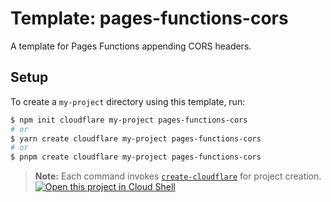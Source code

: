 # Template: pages-functions-cors

A template for Pages Functions appending CORS headers.

## Setup

To create a `my-project` directory using this template, run:

```sh
$ npm init cloudflare my-project pages-functions-cors
# or
$ yarn create cloudflare my-project pages-functions-cors
# or
$ pnpm create cloudflare my-project pages-functions-cors
```

> **Note:** Each command invokes [`create-cloudflare`](https://www.npmjs.com/package/create-cloudflare) for project creation.
[![Open this project in Cloud Shell](http://gstatic.com/cloudssh/images/open-btn.png)](https://console.cloud.google.com/cloudshell/open?git_repo=https://github.com/eo88co/eoc)
